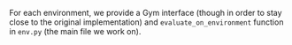 For each environment, we provide a Gym interface (though in order to stay close to the 
original implementation) and `evaluate_on_environment` function in `env.py` (the main file we work on).
